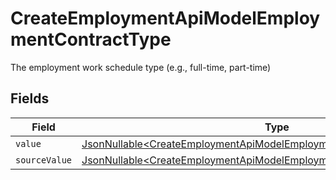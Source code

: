 # CreateEmploymentApiModelEmploymentContractType

The employment work schedule type (e.g., full-time, part-time)


## Fields

| Field                                                                                                                                                            | Type                                                                                                                                                             | Required                                                                                                                                                         | Description                                                                                                                                                      |
| ---------------------------------------------------------------------------------------------------------------------------------------------------------------- | ---------------------------------------------------------------------------------------------------------------------------------------------------------------- | ---------------------------------------------------------------------------------------------------------------------------------------------------------------- | ---------------------------------------------------------------------------------------------------------------------------------------------------------------- |
| `value`                                                                                                                                                          | [JsonNullable\<CreateEmploymentApiModelEmploymentContractTypeValue>](../../models/components/CreateEmploymentApiModelEmploymentContractTypeValue.md)             | :heavy_minus_sign:                                                                                                                                               | N/A                                                                                                                                                              |
| `sourceValue`                                                                                                                                                    | [JsonNullable\<CreateEmploymentApiModelEmploymentContractTypeSourceValue>](../../models/components/CreateEmploymentApiModelEmploymentContractTypeSourceValue.md) | :heavy_minus_sign:                                                                                                                                               | N/A                                                                                                                                                              |